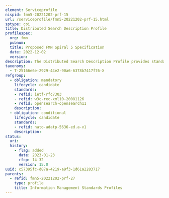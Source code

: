 ```yaml
---
element: Serviceprofile
nispid: fmn5-20221202-prf-15
url: /serviceprofile/fmn5-20221202-prf-15.html
sptype: coi
title: Distributed Search Description Profile
profilespec:
  org: fmn
  pubnum: 
  title: Proposed FMN Spiral 5 Specification
  date: 2022-12-02
  version: 
description: The Distributed Search Description Profile provides standards and guidance for describing and discovering the description for federated Search Services.
taxonomy:
  - T-25166e6e-2929-44e2-90a6-6378b7417f76-X
refgroup:
  - obligation: mandatory
    lifecycle: candidate
    standards: 
    - refid: ietf-rfc7303
    - refid: w3c-rec-xml10-20081126
    - refid: opensearch-opensearch11
    description: 
  - obligation: conditional
    lifecycle: candidate
    standards: 
    - refid: nato-adatp-5636-ed.a-v1
    description: 
status:
  uri: 
  history: 
    - flag: added
      date: 2023-01-23
      rfcp: 14-32
      version: 15.0
uuid: c57395fc-d87a-4219-a9f3-1d61a2283717
parents:
  - refid: fmn5-20221202-prf-27
    type: profile
    title: Information Management Standards Profiles
---
```

